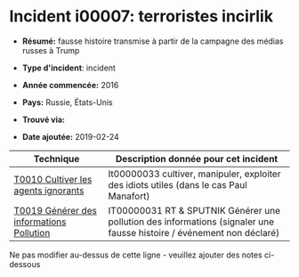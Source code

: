 # Incident i00007: terroristes incirlik

* **Résumé:** fausse histoire transmise à partir de la campagne des médias russes à Trump

* **Type d'incident**: incident

* **Année commencée:** 2016

* **Pays:** Russie, États-Unis

* **Trouvé via:**

* **Date ajoutée:** 2019-02-24
 

|Technique |Description donnée pour cet incident |
|--------- |------------------------- |
|[T0010 Cultiver les agents ignorants](../../generated_pages/techniques/T0010.md) |It00000033 cultiver, manipuler, exploiter des idiots utiles (dans le cas Paul Manafort) |
|[T0019 Générer des informations Pollution](../../generated_pages/techniques/T0019.md) |IT00000031 RT & SPUTNIK Générer une pollution des informations (signaler une fausse histoire / événement non déclaré) |


Ne pas modifier au-dessus de cette ligne - veuillez ajouter des notes ci-dessous
